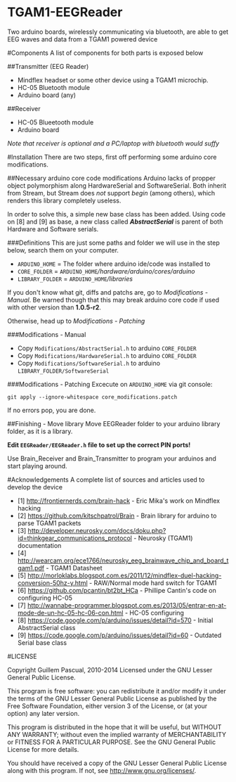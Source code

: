 TGAM1-EEGReader
===============

Two arduino boards, wirelessly communicating via bluetooth, are able to get EEG waves and data from a TGAM1 powered device


#Components
A list of components for both parts is exposed below

##Transmitter (EEG Reader)
* Mindflex headset or some other device using a TGAM1 microchip.
* HC-05 Bluetooth module
* Arduino board (any)

##Receiver
* HC-05 Blueetooth module
* Arduino board 
 
_Note that receiver is optional and a PC/laptop with bluetooth would suffy_

#Installation
There are two steps, first off performing some arduino core modifications.

##Necessary arduino core code modifications
Arduino lacks of propper object polymorphism along HardwareSerial and SoftwareSerial. Both inherit from Stream, but Stream does *not* support _begin_ (among others), which renders this library completely useless.

In order to solve this, a simple new base class has been added. Using code on [8] and [9] as base, a new class called **_AbstractSerial_** is parent of both Hardware and Software serials.

###Definitions
This are just some paths and folder we will use in the step below, search them on your computer.

* ``ARDUINO_HOME`` = The folder where arduino ide/code was installed to
* ``CORE_FOLDER`` = ``ARDUINO_HOME``*/hardware/arduino/cores/arduino*
* ``LIBRARY_FOLDER`` = ``ARDUINO_HOME``*/libraries*

If you don't know what git, diffs and patchs are, go to *Modifications - Manual*. Be warned though that this may break arduino core code if used with other version than **1.0.5-r2**. 

Otherwise, head up to *Modifications - Patching*

###Modifications - Manual
* Copy ``Modifications/AbstractSerial.h`` to arduino ``CORE_FOLDER``
* Copy ``Modifications/HardwareSerial.h`` to arduino ``CORE_FOLDER``
* Copy ``Modifications/SoftwareSerial.h`` to arduino ``LIBRARY_FOLDER/SoftwareSerial``


###Modifications - Patching
Excecute on ``ARDUINO_HOME`` via git console: 
```
git apply --ignore-whitespace core_modifications.patch
```
If no errors pop, you are done.

##Finishing - Move library
Move EEGReader folder to your arduino library folder, as it is a library.

**Edit ``EEGReader/EEGReader.h`` file to set up the correct PIN ports!**

Use Brain_Receiver and Brain_Transmitter to program your arduinos and start playing around.


#Acknowledgements
A complete list of sources and articles used to develop the device

* [1] http://frontiernerds.com/brain-hack - Eric Mika's work on Mindflex hacking
* [2] https://github.com/kitschpatrol/Brain - Brain library for arduino to parse TGAM1 packets
* [3] http://developer.neurosky.com/docs/doku.php?id=thinkgear_communications_protocol - Neurosky (TGAM1) documentation
* [4] http://wearcam.org/ece1766/neurosky_eeg_brainwave_chip_and_board_tgam1.pdf - TGAM1 Datasheet
* [5] http://morloklabs.blogspot.com.es/2011/12/mindflex-duel-hacking-conversion-50hz-y.html - RAW/Normal mode hard switch for TGAM1
* [6] https://github.com/pcantin/bt2bt_HCa - Phillipe Cantin's code on configuring HC-05
* [7] http://wannabe-programmer.blogspot.com.es/2013/05/entrar-en-at-mode-de-un-hc-05-hc-06-con.html - HC-05 configuring
* [8] https://code.google.com/p/arduino/issues/detail?id=570 - Initial AbstractSerial class
* [9] https://code.google.com/p/arduino/issues/detail?id=60 - Outdated Serial base class

#LICENSE

Copyright Guillem Pascual, 2010-2014 Licensed under the GNU Lesser General Public License.

This program is free software: you can redistribute it and/or modify it under the terms of the GNU Lesser General Public License as published by the Free Software Foundation, either version 3 of the License, or (at your option) any later version.

This program is distributed in the hope that it will be useful, but WITHOUT ANY WARRANTY; without even the implied warranty of MERCHANTABILITY or FITNESS FOR A PARTICULAR PURPOSE. See the GNU General Public License for more details.

You should have received a copy of the GNU Lesser General Public License along with this program. If not, see http://www.gnu.org/licenses/.
